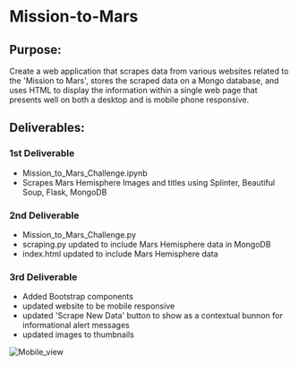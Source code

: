 # Mission-to-Mars
## Purpose:
Create a web application that scrapes data from various websites related to the 'Mission to Mars', stores the scraped data on a Mongo database, and uses HTML to display the information within a single web page that presents well on both a desktop and is mobile phone responsive. 

## Deliverables:  
### 1st Deliverable 
- Mission_to_Mars_Challenge.ipynb 
- Scrapes Mars Hemisphere Images and titles using Splinter, Beautiful Soup, Flask, MongoDB 

### 2nd Deliverable 
- Mission_to_Mars_Challenge.py
- scraping.py updated to include Mars Hemisphere data in MongoDB 
- index.html updated to include Mars Hemisphere data

### 3rd Deliverable
- Added Bootstrap components 
-   updated website to be mobile responsive
-   updated 'Scrape New Data' button to show as a contextual bunnon for informational alert messages
-   updated images to thumbnails

![Mobile_view](https://user-images.githubusercontent.com/103215123/177053707-208d4edc-544b-47b0-b191-0a26e2bc5bb1.png)
